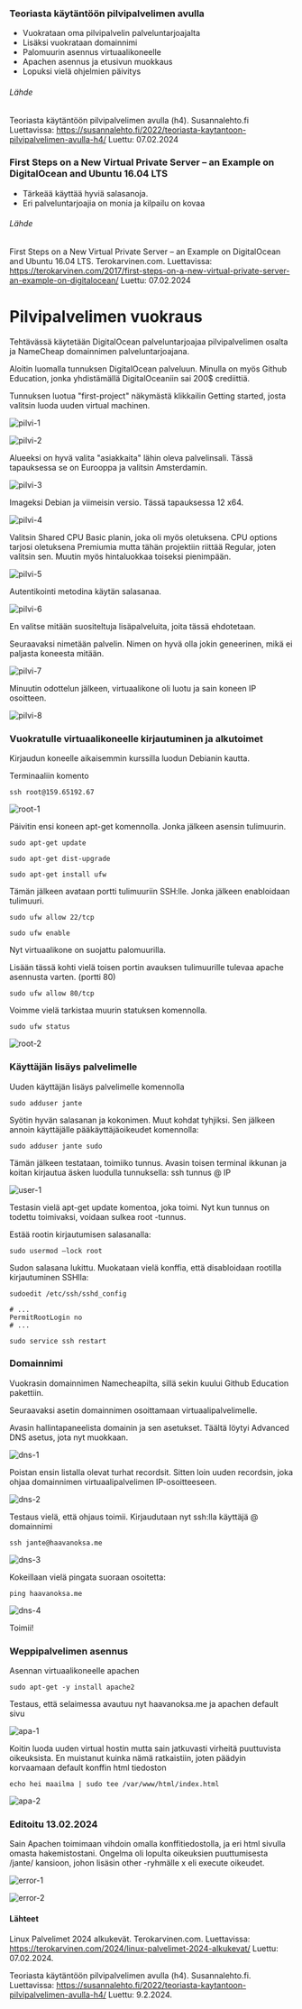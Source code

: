 ### Teoriasta käytäntöön pilvipalvelimen avulla

- Vuokrataan oma pilvipalvelin palveluntarjoajalta
- Lisäksi vuokrataan domainnimi
- Palomuurin asennus virtuaalikoneelle
- Apachen asennus ja etusivun muokkaus
- Lopuksi vielä ohjelmien päivitys

###### Lähde

Teoriasta käytäntöön pilvipalvelimen avulla (h4). Susannalehto.fi Luettavissa: https://susannalehto.fi/2022/teoriasta-kaytantoon-pilvipalvelimen-avulla-h4/ Luettu: 07.02.2024

### First Steps on a New Virtual Private Server – an Example on DigitalOcean and Ubuntu 16.04 LTS

- Tärkeää käyttää hyviä salasanoja.
- Eri palveluntarjoajia on monia ja kilpailu on kovaa

###### Lähde

First Steps on a New Virtual Private Server – an Example on DigitalOcean and Ubuntu 16.04 LTS. Terokarvinen.com. Luettavissa: https://terokarvinen.com/2017/first-steps-on-a-new-virtual-private-server-an-example-on-digitalocean/ Luettu: 07.02.2024

# Pilvipalvelimen vuokraus

Tehtävässä käytetään DigitalOcean palveluntarjoajaa pilvipalvelimen osalta ja NameCheap domainnimen palveluntarjoajana.

Aloitin luomalla tunnuksen DigitalOcean palveluun. Minulla on myös Github Education, jonka yhdistämällä DigitalOceaniin sai 200$ crediittiä.

Tunnuksen luotua "first-project" näkymästä klikkailin Getting started, josta valitsin luoda uuden virtual machinen.

![pilvi-1](./images/pilvi-1.png)

![pilvi-2](./images/pilvi-2.png)

Alueeksi on hyvä valita "asiakkaita" lähin oleva palvelinsali. Tässä tapauksessa se on Eurooppa ja valitsin Amsterdamin.

![pilvi-3](./images/pilvi-3.png)

Imageksi Debian ja viimeisin versio. Tässä tapauksessa 12 x64.

![pilvi-4](./images/pilvi-4.png)

Valitsin Shared CPU Basic planin, joka oli myös oletuksena. CPU options tarjosi oletuksena Premiumia mutta tähän projektiin riittää Regular, joten valitsin sen. Muutin myös hintaluokkaa toiseksi pienimpään.

![pilvi-5](./images/pilvi-5.png)

Autentikointi metodina käytän salasanaa. 

![pilvi-6](./images/pilvi-6.png)

En valitse mitään suositeltuja lisäpalveluita, joita tässä ehdotetaan.

Seuraavaksi nimetään palvelin. Nimen on hyvä olla jokin geneerinen, mikä ei paljasta koneesta mitään.

![pilvi-7](./images/pilvi-7.png)

Minuutin odottelun jälkeen, virtuaalikone oli luotu ja sain koneen IP osoitteen.

![pilvi-8](./images/pilvi-8.png)

### Vuokratulle virtuaalikoneelle kirjautuminen ja alkutoimet

Kirjaudun koneelle aikaisemmin kurssilla luodun Debianin kautta.

Terminaaliin komento

    ssh root@159.65192.67

![root-1](./images/root-1.png)

Päivitin ensi koneen apt-get komennolla. Jonka jälkeen asensin tulimuurin.

    sudo apt-get update

    sudo apt-get dist-upgrade

    sudo apt-get install ufw

Tämän jälkeen avataan portti tulimuuriin SSH:lle. Jonka jälkeen enabloidaan tulimuuri.

    sudo ufw allow 22/tcp

    sudo ufw enable

Nyt virtuaalikone on suojattu palomuurilla.

Lisään tässä kohti vielä toisen portin avauksen tulimuurille tulevaa apache asennusta varten. (portti 80)

    sudo ufw allow 80/tcp

Voimme vielä tarkistaa muurin statuksen komennolla.

    sudo ufw status

![root-2](./images/root-2.png)

### Käyttäjän lisäys palvelimelle

Uuden käyttäjän lisäys palvelimelle komennolla

    sudo adduser jante

Syötin hyvän salasanan ja kokonimen. Muut kohdat tyhjiksi. Sen jälkeen annoin käyttäjälle pääkäyttäjäoikeudet komennolla:

    sudo adduser jante sudo

Tämän jälkeen testataan, toimiiko tunnus. Avasin toisen terminal ikkunan ja koitan kirjautua äsken luodulla tunnuksella: ssh tunnus @ IP 

![user-1](./images/user-1.png)

Testasin vielä apt-get update komentoa, joka toimi. Nyt kun tunnus on todettu toimivaksi, voidaan sulkea root -tunnus.

Estää rootin kirjautumisen salasanalla:

    sudo usermod –lock root

Sudon salasana lukittu. Muokataan vielä konffia, että disabloidaan rootilla kirjautuminen SSHlla:

    sudoedit /etc/ssh/sshd_config

    # ...
    PermitRootLogin no
    # ...

    sudo service ssh restart

### Domainnimi

Vuokrasin domainnimen Namecheapilta, sillä sekin kuului Github Education pakettiin.

Seuraavaksi asetin domainnimen osoittamaan virtuaalipalvelimelle.

Avasin hallintapaneelista domainin ja sen asetukset. Täältä löytyi Advanced DNS asetus, jota nyt muokkaan.

![dns-1](./images/dns-1.png)

Poistan ensin listalla olevat turhat recordsit. Sitten loin uuden recordsin, joka ohjaa domainnimen virtuaalipalvelimen IP-osoitteeseen.

![dns-2](./images/dns-2.png)

Testaus vielä, että ohjaus toimii. Kirjaudutaan nyt ssh:lla käyttäjä @ domainnimi

    ssh jante@haavanoksa.me

![dns-3](./images/dns-3.png)

Kokeillaan vielä pingata suoraan osoitetta:

    ping haavanoksa.me

![dns-4](./images/dns-4.png)

Toimii!

### Weppipalvelimen asennus

Asennan virtuaalikoneelle apachen

    sudo apt-get -y install apache2

Testaus, että selaimessa avautuu nyt haavanoksa.me ja apachen default sivu

![apa-1](./images/apa-1.png)

Koitin luoda uuden virtual hostin mutta sain jatkuvasti virheitä puuttuvista oikeuksista. En muistanut kuinka nämä ratkaistiin, joten päädyin korvaamaan default konffin html tiedoston

    echo hei maailma | sudo tee /var/www/html/index.html

![apa-2](./images/apa-2.png)

### Editoitu 13.02.2024

Sain Apachen toimimaan vihdoin omalla konffitiedostolla, ja eri html sivulla omasta hakemistostani. Ongelma oli lopulta oikeuksien puuttumisesta /jante/ kansioon, johon lisäsin other -ryhmälle x eli execute oikeudet.

![error-1](./images/error-1.png)

![error-2](./images/error-2.png)

#### Lähteet

Linux Palvelimet 2024 alkukevät. Terokarvinen.com. Luettavissa: https://terokarvinen.com/2024/linux-palvelimet-2024-alkukevat/ Luettu: 07.02.2024.

Teoriasta käytäntöön pilvipalvelimen avulla (h4). Susannalehto.fi. Luettavissa: https://susannalehto.fi/2022/teoriasta-kaytantoon-pilvipalvelimen-avulla-h4/ Luettu: 9.2.2024.

